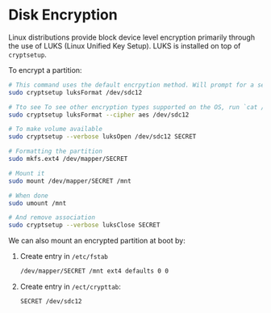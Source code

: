 # Disk Encryption

Linux distributions provide block device level encryption primarily through the use of LUKS (Linux Unified Key Setup). LUKS is installed on top of `cryptsetup`.

To encrypt a partition:

```bash
# This command uses the default encrpytion method. Will prompt for a secret.
sudo cryptsetup luksFormat /dev/sdc12

# Tto see To see other encryption types supported on the OS, run `cat /proc/crypto | grep name` and supply it in the arg, e.g. `aes`
sudo cryptsetup luksFormat --cipher aes /dev/sdc12

# To make volume available
sudo cryptsetup --verbose luksOpen /dev/sdc12 SECRET

# Formatting the partition
sudo mkfs.ext4 /dev/mapper/SECRET

# Mount it
sudo mount /dev/mapper/SECRET /mnt

# When done
sudo umount /mnt

# And remove association
sudo cryptsetup --verbose luksClose SECRET
```

We can also mount an encrypted partition at boot by:

1) Create entry in `/etc/fstab`

    ```bash
    /dev/mapper/SECRET /mnt ext4 defaults 0 0
    ```

2) Create entry in `/ect/crypttab`:

    ```bash
    SECRET /dev/sdc12
    ```
